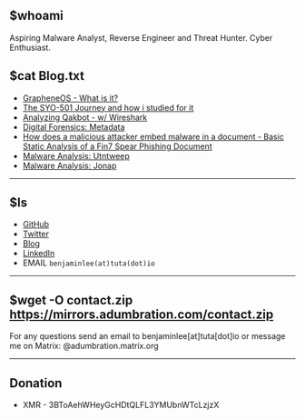 ## $whoami

Aspiring Malware Analyst, Reverse Engineer and Threat Hunter. Cyber Enthusiast.
## $cat Blog.txt
* [GrapheneOS - What is it?](https://adumbration-25713.medium.com/grapheneos-what-is-it-1489ad6f4b6d)
* [The SYO-501 Journey and how i studied for it](https://adumbration-25713.medium.com/the-syo-501-journey-and-how-i-studied-for-it-1aa2c65e2879)
* [Analyzing Qakbot - w/ Wireshark](https://adumbration-25713.medium.com/analyzing-qakbot-w-wireshark-6255af5a1ace)
* [Digital Forensics: Metadata](https://adumbrati0n.medium.com/digital-forensics-metadata-3d1b0417857e)
* [How does a malicious attacker embed malware in a document - Basic Static Analysis of a Fin7 Spear Phishing Document](https://adumbrati0n.medium.com/how-does-a-malicious-attacker-embed-malware-in-a-document-and-fool-a-victim-to-infect-their-pc-f3dc58bdb288)
* [Malware Analysis: Utntweep](https://adumbrati0n.medium.com/malware-analysis-utntweep-9075b13bf4cc)
* [Malware Analysis: Jonap](https://adumbrati0n.medium.com/malware-analysis-jonap-806a31c0de72)

* * *

## $ls 
* [GitHub](https://github.com/Adumbrati0n)
* [Twitter](https://twitter.com/ADUMBRATION_)
* [Blog](https://adumbrati0n.medium.com/)
* [LinkedIn](https://au.linkedin.com/in/benjamin-l-03b4a0156?trk=public_profile_similar-profiles_profile-result-card_result-card_full-click)
* EMAIL `benjaminlee(at)tuta(dot)io`

* * *

## $wget -O contact.zip https://mirrors.adumbration.com/contact.zip

For any questions send an email to benjaminlee[at]tuta[dot]io 
or message me on Matrix: @adumbration.matrix.org
* * *

## Donation
* XMR - 3BToAehWHeyGcHDtQLFL3YMUbnWTcLzjzX 


